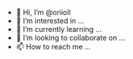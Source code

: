 - 👋 Hi, I’m @oriioll
- 👀 I’m interested in ...
- 🌱 I’m currently learning ...
- 💞️ I’m looking to collaborate on ...
- 📫 How to reach me ...

<!---
oriioll/oriioll is a ✨ special ✨ repository because its `README.md` (this file) appears on your GitHub profile.
You can click the Preview link to take a look at your changes.
--->
